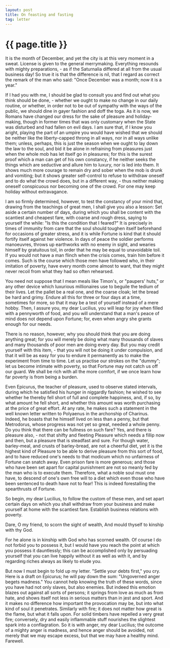 ```yaml
---
layout: post
title: On feasting and fasting
tag: letter
---
```


{{ page.title }}
================



It is the month of December, and yet the city is at this very moment in a sweat. License is given to the general merrymaking. Everything resounds with mighty preparations, - as if the Saturnalia differed at all from the usual business day! So true it is that the difference is nil, that I regard as correct the remark of the man who said: "Once December was a month; now it is a year."

If I had you with me, I should be glad to consult you and find out what you think should be done, - whether we ought to make no change in our daily routine, or whether, in order not to be out of sympathy with the ways of the public, we should dine in gayer fashion and doff the toga. As it is now, we Romans have changed our dress for the sake of pleasure and holiday-making, though in former times that was only customary when the State was disturbed and had fallen on evil days. I am sure that, if I know you aright, playing the part of an umpire you would have wished that we should be neither like the liberty-capped throng in all ways, nor in all ways unlike them; unless, perhaps, this is just the season when we ought to lay down the law to the soul, and bid it be alone in refraining from pleasures just when the whole mob has let itself go in pleasures; for this is the surest proof which a man can get of his own constancy, if he neither seeks the things which are seductive and allure him to luxury, nor is led into them. It shows much more courage to remain dry and sober when the mob is drunk and vomiting; but it shows greater self-control to refuse to withdraw oneself and to do what the crowd does, but in a different way, - thus neither making oneself conspicuous nor becoming one of the crowd. For one may keep holiday without extravagance.

I am so firmly determined, however, to test the constancy of your mind that, drawing from the teachings of great men, I shall give you also a lesson: Set aside a certain number of days, during which you shall be content with the scantiest and cheapest fare, with coarse and rough dress, saying to yourself the while: "Is this the condition that I feared?" It is precisely in times of immunity from care that the soul should toughen itself beforehand for occasions of greater stress, and it is while Fortune is kind that it should fortify itself against her violence. In days of peace the soldier performs manoeuvres, throws up earthworks with no enemy in sight, and wearies himself by gratuitous toil, in order that he may be equal to unavoidable toil. If you would not have a man flinch when the crisis comes, train him before it comes. Such is the course which those men have followed who, in their imitation of poverty, have every month come almost to want, that they might never recoil from what they had so often rehearsed.

You need not suppose that I mean meals like Timon's, or "paupers' huts," or any other device which luxurious millionaires use to beguile the tedium of their lives. Let the pallet be a real one, and the coarse cloak; let the bread be hard and grimy. Endure all this for three or four days at a time, sometimes for more, so that it may be a test of yourself instead of a mere hobby. Then, I assure you, my dear Lucilius, you will leap for joy when filled with a pennyworth of food, and you will understand that a man's peace of mind does not depend upon Fortune; for, even when angry she grants enough for our needs.

There is no reason, however, why you should think that you are doing anything great; for you will merely be doing what many thousands of slaves and many thousands of poor men are doing every day. But you may credit yourself with this item, - that you will not be doing it under compulsion, and that it will be as easy for you to endure it permanently as to make the experiment from time to time. Let us practise our strokes on the "dummy"; let us become intimate with poverty, so that Fortune may not catch us off our guard. We shall be rich with all the more comfort, if we once learn how far poverty is from being a burden.

Even Epicurus, the teacher of pleasure, used to observe stated intervals, during which he satisfied his hunger in niggardly fashion; he wished to see whether he thereby fell short of full and complete happiness, and, if so, by what amount he fell short, and whether this amount was worth purchasing at the price of great effort. At any rate, he makes such a statement in the well known letter written to Polyaenus in the archonship of Charinus. Indeed, he boasts that he himself lived on less than a penny, but that Metrodorus, whose progress was not yet so great, needed a whole penny. Do you think that there can be fullness on such fare? Yes, and there is pleasure also, - not that shifty and fleeting Pleasure which needs a fillip now and then, but a pleasure that is steadfast and sure. For though water, barley-meal, and crusts of barley-bread, are not a cheerful diet, yet it is the highest kind of Pleasure to be able to derive pleasure from this sort of food, and to have reduced one's needs to that modicum which no unfairness of Fortune can snatch away.  Even prison fare is more generous; and those who have been set apart for capital punishment are not so meanly fed by the man who is to execute them. Therefore, what a noble soul must one have, to descend of one's own free will to a diet which even those who have been sentenced to death have not to fear! This is indeed forestalling the spearthrusts of Fortune.

So begin, my dear Lucilius, to follow the custom of these men, and set apart certain days on which you shall withdraw from your business and make yourself at home with the scantiest fare. Establish business relations with poverty.

Dare, O my friend, to scorn the sight of wealth,
And mould thyself to kinship with thy God.

 For he alone is in kinship with God who has scorned wealth. Of course I do not forbid you to possess it, but I would have you reach the point at which you possess it dauntlessly; this can be accomplished only by persuading yourself that you can live happily without it as well as with it, and by regarding riches always as likely to elude you.

 But now I must begin to fold up my letter. "Settle your debts first," you cry. Here is a draft on Epicurus; he will pay down the sum: "Ungoverned anger begets madness." You cannot help knowing the truth of these words, since you have had not only slaves, but also enemies.  But indeed this emotion blazes out against all sorts of persons; it springs from love as much as from hate, and shows itself not less in serious matters than in jest and sport. And it makes no difference how important the provocation may be, but into what kind of soul it penetrates. Similarly with fire; it does not matter how great is the flame, but what it falls upon. For solid timbers have repelled a very great fire; conversely, dry and easily inflammable stuff nourishes the slightest spark into a conflagration. So it is with anger, my dear Lucilius; the outcome of a mighty anger is madness, and hence anger should be avoided, not merely that we may escape excess, but that we may have a healthy mind. Farewell.




